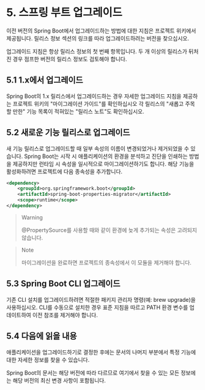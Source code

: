 # 5. 스프링 부트 업그레이드
이전 버전의 Spring Boot에서 업그레이드하는 방법에 대한 지침은 프로젝트 위키에서 제공됩니다.
릴리스 정보 섹션의 링크를 따라 업그레이드하려는 버전을 찾으십시오.

업그레이드 지침은 항상 릴리스 정보의 첫 번째 항목입니다. 두 개 이상의 릴리스가 뒤처진 경우 점프한 버전의 릴리스 정보도 검토해야 합니다.

## 5.1 1.x에서 업그레이드
Spring Boot의 1.x 릴리스에서 업그레이드하는 경우 자세한 업그레이드 지침을 제공하는 프로젝트 위키의 "마이그레이션 가이드"를 확인하십시오
각 릴리스의 "새롭고 주목할 만한" 기능 목록이 적혀있는 "릴리스 노트"도 확인하십시오.

## 5.2 새로운 기능 릴리스로 업그레이드
새 기능 릴리스로 업그레이드할 때 일부 속성의 이름이 변경되었거나 제거되었을 수 있습니다.
Spring Boot는 시작 시 애플리케이션의 환경을 분석하고 진단을 인쇄하는 방법을 제공하지만 런타임 시 속성을 일시적으로 마이그레이션하기도 합니다.
해당 기능을 활성화하려면 프로젝트에 다음 종속성을 추가합니다.

```xml
<dependency>
    <groupId>org.springframework.boot</groupId>
    <artifactId>spring-boot-properties-migrator</artifactId>
    <scope>runtime</scope>
</dependency>
```

> Warning
> 
> @PropertySource를 사용할 때와 같이 환경에 늦게 추가되는 속성은 고려되지 않습니다.

> Note
> 
> 마이그레이션을 완료하면 프로젝트의 종속성에서 이 모듈을 제거해야 합니다.

## 5.3 Spring Boot CLI 업그레이드
기존 CLI 설치를 업그레이드하려면 적절한 패키지 관리자 명령(예: brew upgrade)을 사용하십시오.
CLI를 수동으로 설치한 경우 표준 지침을 따르고 PATH 환경 변수를 업데이트하여 이전 참조를 제거해야 합니다.

## 5.4 다음에 읽을 내용
애플리케이션을 업그레이드하기로 결정한 후에는 문서의 나머지 부분에서 특정 기능에 대한 자세한 정보를 찾을 수 있습니다.

Spring Boot의 문서는 해당 버전에 따라 다르므로 여기에서 찾을 수 있는 모든 정보에는 해당 버전의 최신 변경 사항이 포함됩니다.